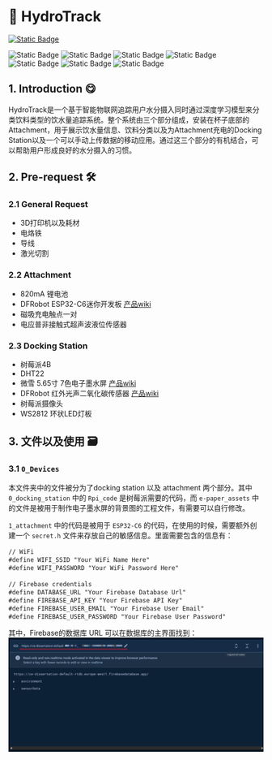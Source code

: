# :cup_with_straw: HydroTrack

[![Static Badge](https://img.shields.io/badge/English_Readme-477CB3)](https://github.com/Ereshkigallll/CE_Dissertation/tree/main)

![Static Badge](https://img.shields.io/badge/Python-F1F4F1?logo=python&logoColor=%231C84DD)
![Static Badge](https://img.shields.io/badge/C%2B%2B-F1F4F1?logo=cplusplus&logoColor=%231C84DD)
![Static Badge](https://img.shields.io/badge/Flutter-F1F4F1?logo=flutter&logoColor=%2302569B)
![Static Badge](https://img.shields.io/badge/Pytorch-F1F4F1?logo=pytorch&logoColor=%23EE4C2C)
![Static Badge](https://img.shields.io/badge/Raspberry_Pi-F1F4F1?logo=raspberrypi&logoColor=%23A22846)
![Static Badge](https://img.shields.io/badge/Espressif-F1F4F1?logo=espressif&logoColor=%23E7352C)
![Static Badge](https://img.shields.io/badge/Dart-F1F4F1?logo=dart&logoColor=%230175C2)


## 1. Introduction :yum:

HydroTrack是一个基于智能物联网追踪用户水分摄入同时通过深度学习模型来分类饮料类型的饮水量追踪系统。整个系统由三个部分组成，安装在杯子底部的Attachment，用于展示饮水量信息、饮料分类以及为Attachment充电的Docking Station以及一个可以手动上传数据的移动应用。通过这三个部分的有机结合，可以帮助用户形成良好的水分摄入的习惯。

## 2. Pre-request :hammer_and_wrench:

### 2.1 General Request

- 3D打印机以及耗材
- 电烙铁
- 导线
- 激光切割

### 2.2 Attachment
- 820mA 锂电池
- DFRobot ESP32-C6迷你开发板 [产品wiki](https://wiki.dfrobot.com/SKU_DFR1117_Beetle_ESP32_C6)
- 磁吸充电触点一对
- 电应普非接触式超声波液位传感器

### 2.3 Docking Station
- 树莓派4B
- DHT22
- 微雪 5.65寸 7色电子墨水屏 [产品wiki](https://www.waveshare.net/wiki/5.65inch_e-Paper_Module_(F)_Manual#.E5.90.84.E9.A1.B9.E5.8F.82.E6.95.B0)
- DFRobot 红外光声二氧化碳传感器 [产品wiki](https://wiki.dfrobot.com.cn/_SKU_SEN0536_Gravity_SCD41_Infrared_CO2_Sensor)
- 树莓派摄像头
- WS2812 环状LED灯板

## 3. 文件以及使用 :card_file_box:

### 3.1 `0_Devices`

本文件夹中的文件被分为了docking station 以及 attachment 两个部分。其中 `0_docking_station` 中的 `Rpi_code` 是树莓派需要的代码，而 `e-paper_assets` 中的文件是被用于制作电子墨水屏的背景图的工程文件，有需要可以自行修改。

`1_attachment` 中的代码是被用于 `ESP32-C6` 的代码，在使用的时候，需要额外创建一个 `secret.h` 文件来存放自己的敏感信息。里面需要包含的信息有：
```
// WiFi 
#define WIFI_SSID "Your WiFi Name Here"
#define WIFI_PASSWORD "Your WiFi Password Here"

// Firebase credentials
#define DATABASE_URL "Your Firebase Database Url" 
#define FIREBASE_API_KEY "Your Firebase API Key"
#define FIREBASE_USER_EMAIL "Your Firebase User Email"
#define FIREBASE_USER_PASSWORD "Your Firebase User Password"
```

其中，Firebase的数据库 URL 可以在数据库的主界面找到：
![image](./3_images/firebase_0.png)